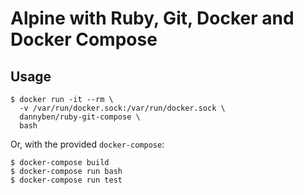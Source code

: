 Alpine with Ruby, Git, Docker and Docker Compose
==================================================

Usage
--------------------------------------------------

```
$ docker run -it --rm \
  -v /var/run/docker.sock:/var/run/docker.sock \
  dannyben/ruby-git-compose \
  bash
```

Or, with the provided `docker-compose`:

```
$ docker-compose build
$ docker-compose run bash
$ docker-compose run test
```

